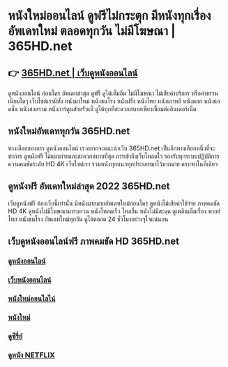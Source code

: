 # หนังใหม่ออนไลน์ ดูฟรีไม่กระตุก มีหนังทุกเรื่อง อัพเดทใหม่ ตลอดทุกวัน ไม่มีโฆษณา | 365HD.net

## 👉 [ 365HD.net | เว็บดูหนังออนไลน์ ](https://bit.ly/3U8YlIR)

ดูหนังออนไลน์ ก่อนใคร อัพเดทล่าสุด ดูฟรี ดูได้เต็มอิ่ม ไม่มีโฆษณา ไม่เสียค่าบริการ หรือค่าธรรมเนียมใดๆ เว็บไซต์เรามีทั้ง หนังมาใหม่ หนังชนโรง หนังฝรั่ง หนังไทย หนังเกาหลี หนังตลก หนังแอคชั่น หนังสงคราม หนังการ์ตูนสำหรับเด็ ดูได้ทุกที่สะดวกสบายเพียงเชื่อมต่ออินเตอร์เน็ต

## หนังใหม่อัพเดททุกวัน 365HD.net

ทางเลือกของการ ดูหนังออนไลน์ เราอยากจะแนะนำเว็บ 365HD.net เป็นอีกทางเลือกหนึ่งที่จะทำการ ดูหนังฟรี ได้แบบง่ายและสะดวกสบายที่สุด การเข้าถึงเว็บโหลดไว รองรับทุกระบบปฏิบัติการ ความคมชัดระดับ HD 4K เว็บไซต์เรา รวมหนังทุกแนวทุกประเภทมาไว้มากมาย ครบจบในที่เดียว

## ดูหนังฟรี อัพเดทใหม่ล่าสุด 2022 365HD.net

เว็บดูหนังฟรี ต้องเว็บนี้เท่านั้น มีหนังมากมายอัพเดทใหม่ก่อนใคร ดูหนังไม่เสียค่าใช้จ่าย ภาพคมชัด HD 4K ดูหนังไม่มีโฆษณามารบกวน หนังโหลดเร็ว ไหลลื่น หนังไม่มีสะดุด ดูเพลินเต็มเรื่อง พากย์ไทย หนังชนโรง อัพเดทใหม่ทุกวัน ดูได้ตลอด 24 ชั่วโมงอย่างจุใจแน่นอน

## เว็บดูหนังออนไลน์ฟรี ภาพคมชัด HD 365HD.net

### [ดูหนังออนไลน์](https://bit.ly/3U8YlIR)
### [เว็บหนังออนไลน์](https://bit.ly/3U8YlIR)
### [หนังใหม่ออนไลไน์](https://bit.ly/3U8YlIR)
### [หนังใหม่](https://bit.ly/3S5tuen)
### [ดูซีรี่ย์](https://bit.ly/3DlLflt)
### [ดูหนัง NETFLIX](https://bit.ly/3qGyB91)
